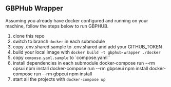 ## GBPHub Wrapper

Assuming you already have docker configured and running on your machine, follow the steps below to run GBPHUB.

1. clone this repo
2. switch to branch `docker` in each submodule
3. copy .env.shared.sample to .env.shared and add your GITHUB_TOKEN
4. build your local image with `docker build -t gbphub-wrapper ./docker`
5. copy `compose.yaml.sample` to `compose.yaml``
6. install dependencies in each submodule
   docker-compose run --rm opsui npm install
   docker-compose run --rm gbpseui npm install
   docker-compose run --rm gbpcui npm install
7. start all the projects with `docker-compose up`
